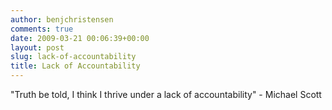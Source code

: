 ```yaml
---
author: benjchristensen
comments: true
date: 2009-03-21 00:06:39+00:00
layout: post
slug: lack-of-accountability
title: Lack of Accountability
---
```


"Truth be told, I think I thrive under a lack of accountability" - Michael Scott
